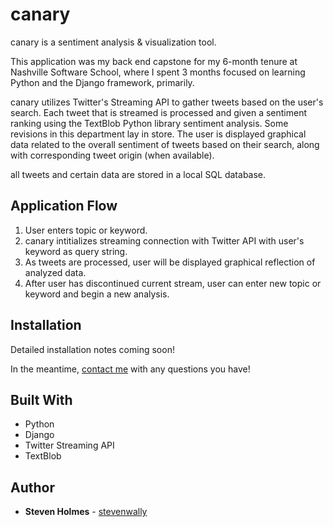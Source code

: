 # canary

canary is a sentiment analysis & visualization tool.

This application was my back end capstone for my 6-month tenure at Nashville Software School, where I spent 3 months focused on learning Python and the Django framework, primarily. 

canary utilizes Twitter's Streaming API to gather tweets based on the user's search. Each tweet that is streamed is processed and given a sentiment ranking using the TextBlob Python library sentiment analysis. Some revisions in this department lay in store. The user is displayed graphical data related to the overall sentiment of tweets based on their search, along with corresponding tweet origin (when available).

all tweets and certain data are stored in a local SQL database. 

## Application Flow

1. User enters topic or keyword.
2. canary intitializes streaming connection with Twitter API with user's keyword as query string.
3. As tweets are processed, user will be displayed graphical reflection of analyzed data.
4. After user has discontinued current stream, user can enter new topic or keyword and begin a new analysis.

## Installation

Detailed installation notes coming soon!

In the meantime, [contact me](https://www.github.com/stevenwally) with any questions you have!


## Built With

* Python
* Django
* Twitter Streaming API
* TextBlob


## Author

* **Steven Holmes** - [stevenwally](https://github.com/stevenwally)
